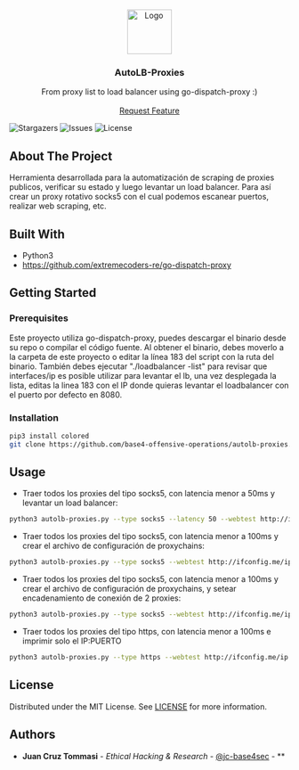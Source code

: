 <br/>
<p align="center">
  <a href="https://github.com/base4-offensive-operations/autolb-proxies">
    <img src="https://4.bp.blogspot.com/-a_5SXSkmbT0/Wb_dfwCEvTI/AAAAAAAAJP4/UN8oJorMU_c4o8dl8DaFC-4uTQOwzRBegCLcBGAs/s1600/Captura%2Bde%2Bpantalla%2B2017-09-18%2Ba%2Blas%2B11.50.36%2Ba.m..png" alt="Logo" width="80" height="80">
  </a>

  <h3 align="center">AutoLB-Proxies</h3>

  <p align="center">
    From proxy list to load balancer using go-dispatch-proxy :)
    <br/>
    <br/>
    <a href="https://github.com/base4-offensive-operations/autolb-proxies/issues">Request Feature</a>
  </p>
</p>

![Stargazers](https://img.shields.io/github/stars/base4-offensive-operations/autolb-proxies?style=social) ![Issues](https://img.shields.io/github/issues/base4-offensive-operations/autolb-proxies) ![License](https://img.shields.io/github/license/base4-offensive-operations/autolb-proxies) 

## About The Project

Herramienta desarrollada para la automatización de scraping de proxies publicos, verificar su estado y luego levantar un load balancer. Para así crear un proxy rotativo socks5 con el cual podemos escanear puertos, realizar web scraping, etc.

## Built With

- Python3
- https://github.com/extremecoders-re/go-dispatch-proxy

## Getting Started


### Prerequisites

Este proyecto utiliza go-dispatch-proxy, puedes descargar el binario desde su repo o compilar el código fuente. Al obtener el binario, debes moverlo a la carpeta de este proyecto o editar la línea 183 del script con la ruta del binario. 
También debes ejecutar "./loadbalancer -list" para revisar que interfaces/ip es posible utilizar para levantar el lb, una vez desplegada la lista, editas la linea 183 con el IP donde quieras levantar el loadbalancer con el puerto por defecto en 8080.

### Installation


```sh
pip3 install colored
git clone https://github.com/base4-offensive-operations/autolb-proxies.git
```

## Usage

- Traer todos los proxies del tipo socks5, con latencia menor a 50ms y levantar un load balancer:
```sh
python3 autolb-proxies.py --type socks5 --latency 50 --webtest http://ifconfig.me/ip --lbproxies
```

- Traer todos los proxies del tipo socks5, con latencia menor a 100ms y crear el archivo de configuración de proxychains:
```sh
python3 autolb-proxies.py --type socks5 --webtest http://ifconfig.me/ip --proxychains
```

- Traer todos los proxies del tipo socks5, con latencia menor a 100ms y crear el archivo de configuración de proxychains, y setear encadenamiento de conexión de 2 proxies:
```sh
python3 autolb-proxies.py --type socks5 --webtest http://ifconfig.me/ip --proxychains --chainlength 2
```

- Traer todos los proxies del tipo https, con latencia menor a 100ms e imprimir solo el IP:PUERTO
```sh
python3 autolb-proxies.py --type https --webtest http://ifconfig.me/ip --onlyip
```

## License

Distributed under the MIT License. See [LICENSE](https://github.com/base4-offensive-operations/autolb-proxies/blob/main/LICENSE.md) for more information.

## Authors

* **Juan Cruz Tommasi** - *Ethical Hacking & Research* - [@jc-base4sec](https://github.com/jc-base4sec) - **
